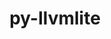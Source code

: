 ---
title: "py-llvmlite"
layout: cache
categories: [package, develop]
meta: {"versions": ["0.41.1"], "compilers": ["gcc@=11.3.0", "gcc@=11.4.0", "gcc@=9.4.0", "oneapi@=2024.0.0"], "oss": ["ubuntu20.04", "ubuntu22.04"], "platforms": ["linux"], "targets": ["neoverse_v1", "neoverse_v2", "ppc64le", "x86_64_v3"], "stacks": ["e4s", "e4s-neoverse-v2", "e4s-neoverse_v1", "e4s-oneapi", "e4s-power", "ml-linux-x86_64-cpu", "ml-linux-x86_64-cuda", "ml-linux-x86_64-rocm", "root"], "num_specs": 39, "num_specs_by_stack": {"root": 39, "e4s-neoverse_v1": 3, "e4s-power": 3, "e4s": 3, "e4s-neoverse-v2": 3, "ml-linux-x86_64-cpu": 6, "ml-linux-x86_64-rocm": 12, "ml-linux-x86_64-cuda": 6, "e4s-oneapi": 3}}
spec_details: [{"hash": "vghpxbo2gxzjvplqrp76cky2kyd7aecn", "compiler": "gcc@=11.4.0", "versions": ["0.41.1"], "os": "ubuntu20.04", "platform": "linux", "target": "neoverse_v1", "variants": ["build_system=python_pip"], "stacks": ["root", "e4s-neoverse_v1"], "size": "-", "tarball": "https://binaries.spack.io/develop/build_cache/linux-ubuntu20.04-neoverse_v1/gcc-11.4.0/py-llvmlite-0.41.1/linux-ubuntu20.04-neoverse_v1-gcc-11.4.0-py-llvmlite-0.41.1-vghpxbo2gxzjvplqrp76cky2kyd7aecn.spack"}, {"hash": "esuc66zp7bgnh5chjoo4qfkixsf64hap", "compiler": "gcc@=9.4.0", "versions": ["0.41.1"], "os": "ubuntu20.04", "platform": "linux", "target": "ppc64le", "variants": ["build_system=python_pip"], "stacks": ["root", "e4s-power"], "size": "-", "tarball": "https://binaries.spack.io/develop/build_cache/linux-ubuntu20.04-ppc64le/gcc-9.4.0/py-llvmlite-0.41.1/linux-ubuntu20.04-ppc64le-gcc-9.4.0-py-llvmlite-0.41.1-esuc66zp7bgnh5chjoo4qfkixsf64hap.spack"}, {"hash": "t5bgd7cq3g2j2rr6c2yqn3arhry4btu6", "compiler": "gcc@=9.4.0", "versions": ["0.41.1"], "os": "ubuntu20.04", "platform": "linux", "target": "ppc64le", "variants": ["build_system=python_pip"], "stacks": ["root", "e4s-power"], "size": "-", "tarball": "https://binaries.spack.io/develop/build_cache/linux-ubuntu20.04-ppc64le/gcc-9.4.0/py-llvmlite-0.41.1/linux-ubuntu20.04-ppc64le-gcc-9.4.0-py-llvmlite-0.41.1-t5bgd7cq3g2j2rr6c2yqn3arhry4btu6.spack"}, {"hash": "vugxzwmjbwlvdolt4scpyyekgrpjfbyf", "compiler": "gcc@=9.4.0", "versions": ["0.41.1"], "os": "ubuntu20.04", "platform": "linux", "target": "ppc64le", "variants": ["build_system=python_pip"], "stacks": ["root", "e4s-power"], "size": "-", "tarball": "https://binaries.spack.io/develop/build_cache/linux-ubuntu20.04-ppc64le/gcc-9.4.0/py-llvmlite-0.41.1/linux-ubuntu20.04-ppc64le-gcc-9.4.0-py-llvmlite-0.41.1-vugxzwmjbwlvdolt4scpyyekgrpjfbyf.spack"}, {"hash": "ta5v64hgp3nq2mcdk3nnjr7auinyqu4w", "compiler": "gcc@=11.4.0", "versions": ["0.41.1"], "os": "ubuntu20.04", "platform": "linux", "target": "x86_64_v3", "variants": ["build_system=python_pip"], "stacks": ["root", "e4s"], "size": "-", "tarball": "https://binaries.spack.io/develop/build_cache/linux-ubuntu20.04-x86_64_v3/gcc-11.4.0/py-llvmlite-0.41.1/linux-ubuntu20.04-x86_64_v3-gcc-11.4.0-py-llvmlite-0.41.1-ta5v64hgp3nq2mcdk3nnjr7auinyqu4w.spack"}, {"hash": "iu5wa5stkbqk3ewpwrqbunnyhr6a5dil", "compiler": "gcc@=11.4.0", "versions": ["0.41.1"], "os": "ubuntu22.04", "platform": "linux", "target": "neoverse_v1", "variants": ["build_system=python_pip"], "stacks": ["root", "e4s-neoverse_v1"], "size": "-", "tarball": "https://binaries.spack.io/develop/build_cache/linux-ubuntu22.04-neoverse_v1/gcc-11.4.0/py-llvmlite-0.41.1/linux-ubuntu22.04-neoverse_v1-gcc-11.4.0-py-llvmlite-0.41.1-iu5wa5stkbqk3ewpwrqbunnyhr6a5dil.spack"}, {"hash": "dayp4wamcxz4itprvfads5lxwc7fw3v3", "compiler": "gcc@=11.4.0", "versions": ["0.41.1"], "os": "ubuntu22.04", "platform": "linux", "target": "neoverse_v1", "variants": ["build_system=python_pip"], "stacks": ["root", "e4s-neoverse_v1"], "size": "-", "tarball": "https://binaries.spack.io/develop/build_cache/linux-ubuntu22.04-neoverse_v1/gcc-11.4.0/py-llvmlite-0.41.1/linux-ubuntu22.04-neoverse_v1-gcc-11.4.0-py-llvmlite-0.41.1-dayp4wamcxz4itprvfads5lxwc7fw3v3.spack"}, {"hash": "h476dq3kkf3nidq4etwka6h25dveyfid", "compiler": "gcc@=11.4.0", "versions": ["0.41.1"], "os": "ubuntu22.04", "platform": "linux", "target": "neoverse_v2", "variants": ["build_system=python_pip"], "stacks": ["root", "e4s-neoverse-v2"], "size": "-", "tarball": "https://binaries.spack.io/develop/build_cache/linux-ubuntu22.04-neoverse_v2/gcc-11.4.0/py-llvmlite-0.41.1/linux-ubuntu22.04-neoverse_v2-gcc-11.4.0-py-llvmlite-0.41.1-h476dq3kkf3nidq4etwka6h25dveyfid.spack"}, {"hash": "6yv4xfw5lzvppcquwqdk7bqgjtuei2y4", "compiler": "gcc@=11.4.0", "versions": ["0.41.1"], "os": "ubuntu22.04", "platform": "linux", "target": "neoverse_v2", "variants": ["build_system=python_pip"], "stacks": ["root", "e4s-neoverse-v2"], "size": "-", "tarball": "https://binaries.spack.io/develop/build_cache/linux-ubuntu22.04-neoverse_v2/gcc-11.4.0/py-llvmlite-0.41.1/linux-ubuntu22.04-neoverse_v2-gcc-11.4.0-py-llvmlite-0.41.1-6yv4xfw5lzvppcquwqdk7bqgjtuei2y4.spack"}, {"hash": "i3vm2mnhmp7aaafbjfnxoxnkmu5rygi3", "compiler": "gcc@=11.4.0", "versions": ["0.41.1"], "os": "ubuntu22.04", "platform": "linux", "target": "neoverse_v2", "variants": ["build_system=python_pip"], "stacks": ["root", "e4s-neoverse-v2"], "size": "-", "tarball": "https://binaries.spack.io/develop/build_cache/linux-ubuntu22.04-neoverse_v2/gcc-11.4.0/py-llvmlite-0.41.1/linux-ubuntu22.04-neoverse_v2-gcc-11.4.0-py-llvmlite-0.41.1-i3vm2mnhmp7aaafbjfnxoxnkmu5rygi3.spack"}, {"hash": "s3wlapbwux4qugzw7vsl5dc5w2ou4iyl", "compiler": "gcc@=11.3.0", "versions": ["0.41.1"], "os": "ubuntu22.04", "platform": "linux", "target": "x86_64_v3", "variants": ["build_system=python_pip"], "stacks": ["root", "ml-linux-x86_64-cpu"], "size": "-", "tarball": "https://binaries.spack.io/develop/build_cache/linux-ubuntu22.04-x86_64_v3/gcc-11.3.0/py-llvmlite-0.41.1/linux-ubuntu22.04-x86_64_v3-gcc-11.3.0-py-llvmlite-0.41.1-s3wlapbwux4qugzw7vsl5dc5w2ou4iyl.spack"}, {"hash": "iot6wsotk3wsjqejhk2uys7nd6n4nmzw", "compiler": "gcc@=11.3.0", "versions": ["0.41.1"], "os": "ubuntu22.04", "platform": "linux", "target": "x86_64_v3", "variants": ["build_system=python_pip"], "stacks": ["root", "ml-linux-x86_64-cpu"], "size": "-", "tarball": "https://binaries.spack.io/develop/build_cache/linux-ubuntu22.04-x86_64_v3/gcc-11.3.0/py-llvmlite-0.41.1/linux-ubuntu22.04-x86_64_v3-gcc-11.3.0-py-llvmlite-0.41.1-iot6wsotk3wsjqejhk2uys7nd6n4nmzw.spack"}, {"hash": "hmtfxzlk4t7yjr2r2exsha2oq7fyhnfh", "compiler": "gcc@=11.3.0", "versions": ["0.41.1"], "os": "ubuntu22.04", "platform": "linux", "target": "x86_64_v3", "variants": ["build_system=python_pip"], "stacks": ["root", "ml-linux-x86_64-rocm"], "size": "-", "tarball": "https://binaries.spack.io/develop/build_cache/linux-ubuntu22.04-x86_64_v3/gcc-11.3.0/py-llvmlite-0.41.1/linux-ubuntu22.04-x86_64_v3-gcc-11.3.0-py-llvmlite-0.41.1-hmtfxzlk4t7yjr2r2exsha2oq7fyhnfh.spack"}, {"hash": "xis7ywkj2vhu7wmhsl6ieafucvumfqk2", "compiler": "gcc@=11.3.0", "versions": ["0.41.1"], "os": "ubuntu22.04", "platform": "linux", "target": "x86_64_v3", "variants": ["build_system=python_pip"], "stacks": ["root", "ml-linux-x86_64-cuda"], "size": "-", "tarball": "https://binaries.spack.io/develop/build_cache/linux-ubuntu22.04-x86_64_v3/gcc-11.3.0/py-llvmlite-0.41.1/linux-ubuntu22.04-x86_64_v3-gcc-11.3.0-py-llvmlite-0.41.1-xis7ywkj2vhu7wmhsl6ieafucvumfqk2.spack"}, {"hash": "ou3y2j2fynvqui3alkgusukzizg7i6em", "compiler": "gcc@=11.3.0", "versions": ["0.41.1"], "os": "ubuntu22.04", "platform": "linux", "target": "x86_64_v3", "variants": ["build_system=python_pip"], "stacks": ["root", "ml-linux-x86_64-rocm"], "size": "-", "tarball": "https://binaries.spack.io/develop/build_cache/linux-ubuntu22.04-x86_64_v3/gcc-11.3.0/py-llvmlite-0.41.1/linux-ubuntu22.04-x86_64_v3-gcc-11.3.0-py-llvmlite-0.41.1-ou3y2j2fynvqui3alkgusukzizg7i6em.spack"}, {"hash": "tuw2eikt6whlu4tjjym4uz3ttuioyei2", "compiler": "gcc@=11.3.0", "versions": ["0.41.1"], "os": "ubuntu22.04", "platform": "linux", "target": "x86_64_v3", "variants": ["build_system=python_pip"], "stacks": ["root", "ml-linux-x86_64-cuda"], "size": "-", "tarball": "https://binaries.spack.io/develop/build_cache/linux-ubuntu22.04-x86_64_v3/gcc-11.3.0/py-llvmlite-0.41.1/linux-ubuntu22.04-x86_64_v3-gcc-11.3.0-py-llvmlite-0.41.1-tuw2eikt6whlu4tjjym4uz3ttuioyei2.spack"}, {"hash": "shs6xupyz7apibhzdrvas2dhjluwrtiy", "compiler": "gcc@=11.3.0", "versions": ["0.41.1"], "os": "ubuntu22.04", "platform": "linux", "target": "x86_64_v3", "variants": ["build_system=python_pip"], "stacks": ["root", "ml-linux-x86_64-cpu"], "size": "-", "tarball": "https://binaries.spack.io/develop/build_cache/linux-ubuntu22.04-x86_64_v3/gcc-11.3.0/py-llvmlite-0.41.1/linux-ubuntu22.04-x86_64_v3-gcc-11.3.0-py-llvmlite-0.41.1-shs6xupyz7apibhzdrvas2dhjluwrtiy.spack"}, {"hash": "ief2zw453ug6v53ldpwig5f7teyqknoz", "compiler": "gcc@=11.3.0", "versions": ["0.41.1"], "os": "ubuntu22.04", "platform": "linux", "target": "x86_64_v3", "variants": ["build_system=python_pip"], "stacks": ["root", "ml-linux-x86_64-rocm"], "size": "-", "tarball": "https://binaries.spack.io/develop/build_cache/linux-ubuntu22.04-x86_64_v3/gcc-11.3.0/py-llvmlite-0.41.1/linux-ubuntu22.04-x86_64_v3-gcc-11.3.0-py-llvmlite-0.41.1-ief2zw453ug6v53ldpwig5f7teyqknoz.spack"}, {"hash": "bpbgbkyvrnmgwjryqbl6bqdx4dd64rrg", "compiler": "gcc@=11.3.0", "versions": ["0.41.1"], "os": "ubuntu22.04", "platform": "linux", "target": "x86_64_v3", "variants": ["build_system=python_pip"], "stacks": ["root", "ml-linux-x86_64-rocm"], "size": "-", "tarball": "https://binaries.spack.io/develop/build_cache/linux-ubuntu22.04-x86_64_v3/gcc-11.3.0/py-llvmlite-0.41.1/linux-ubuntu22.04-x86_64_v3-gcc-11.3.0-py-llvmlite-0.41.1-bpbgbkyvrnmgwjryqbl6bqdx4dd64rrg.spack"}, {"hash": "uazak5k6ydhjduenrnrfapr23qt7b77g", "compiler": "gcc@=11.3.0", "versions": ["0.41.1"], "os": "ubuntu22.04", "platform": "linux", "target": "x86_64_v3", "variants": ["build_system=python_pip"], "stacks": ["root", "ml-linux-x86_64-cuda"], "size": "-", "tarball": "https://binaries.spack.io/develop/build_cache/linux-ubuntu22.04-x86_64_v3/gcc-11.3.0/py-llvmlite-0.41.1/linux-ubuntu22.04-x86_64_v3-gcc-11.3.0-py-llvmlite-0.41.1-uazak5k6ydhjduenrnrfapr23qt7b77g.spack"}, {"hash": "6sn44ggrhu5xvynuug3kqqtg3stmpsk5", "compiler": "gcc@=11.3.0", "versions": ["0.41.1"], "os": "ubuntu22.04", "platform": "linux", "target": "x86_64_v3", "variants": ["build_system=python_pip"], "stacks": ["root", "ml-linux-x86_64-cuda"], "size": "-", "tarball": "https://binaries.spack.io/develop/build_cache/linux-ubuntu22.04-x86_64_v3/gcc-11.3.0/py-llvmlite-0.41.1/linux-ubuntu22.04-x86_64_v3-gcc-11.3.0-py-llvmlite-0.41.1-6sn44ggrhu5xvynuug3kqqtg3stmpsk5.spack"}, {"hash": "uwwnczljoiytqppzmbomdgeif333wme5", "compiler": "gcc@=11.3.0", "versions": ["0.41.1"], "os": "ubuntu22.04", "platform": "linux", "target": "x86_64_v3", "variants": ["build_system=python_pip"], "stacks": ["root", "ml-linux-x86_64-cpu"], "size": "-", "tarball": "https://binaries.spack.io/develop/build_cache/linux-ubuntu22.04-x86_64_v3/gcc-11.3.0/py-llvmlite-0.41.1/linux-ubuntu22.04-x86_64_v3-gcc-11.3.0-py-llvmlite-0.41.1-uwwnczljoiytqppzmbomdgeif333wme5.spack"}, {"hash": "qcons4vhgembz5awqxnxvoypjhji3t6s", "compiler": "gcc@=11.3.0", "versions": ["0.41.1"], "os": "ubuntu22.04", "platform": "linux", "target": "x86_64_v3", "variants": ["build_system=python_pip"], "stacks": ["root", "ml-linux-x86_64-rocm"], "size": "-", "tarball": "https://binaries.spack.io/develop/build_cache/linux-ubuntu22.04-x86_64_v3/gcc-11.3.0/py-llvmlite-0.41.1/linux-ubuntu22.04-x86_64_v3-gcc-11.3.0-py-llvmlite-0.41.1-qcons4vhgembz5awqxnxvoypjhji3t6s.spack"}, {"hash": "mr4f7uubf5hkafadc7n4p6etsbc4kaui", "compiler": "gcc@=11.4.0", "versions": ["0.41.1"], "os": "ubuntu22.04", "platform": "linux", "target": "x86_64_v3", "variants": ["build_system=python_pip"], "stacks": ["root", "ml-linux-x86_64-rocm"], "size": "-", "tarball": "https://binaries.spack.io/develop/build_cache/linux-ubuntu22.04-x86_64_v3/gcc-11.4.0/py-llvmlite-0.41.1/linux-ubuntu22.04-x86_64_v3-gcc-11.4.0-py-llvmlite-0.41.1-mr4f7uubf5hkafadc7n4p6etsbc4kaui.spack"}, {"hash": "n2yr73xq6z2xyc4xcwyds7vzo5xzc3zo", "compiler": "gcc@=11.4.0", "versions": ["0.41.1"], "os": "ubuntu22.04", "platform": "linux", "target": "x86_64_v3", "variants": ["build_system=python_pip"], "stacks": ["root", "ml-linux-x86_64-rocm"], "size": "-", "tarball": "https://binaries.spack.io/develop/build_cache/linux-ubuntu22.04-x86_64_v3/gcc-11.4.0/py-llvmlite-0.41.1/linux-ubuntu22.04-x86_64_v3-gcc-11.4.0-py-llvmlite-0.41.1-n2yr73xq6z2xyc4xcwyds7vzo5xzc3zo.spack"}, {"hash": "3fts2zcrwp7rsolhjzvpplmmgdftdfkk", "compiler": "gcc@=11.4.0", "versions": ["0.41.1"], "os": "ubuntu22.04", "platform": "linux", "target": "x86_64_v3", "variants": ["build_system=python_pip"], "stacks": ["root", "ml-linux-x86_64-cuda"], "size": "-", "tarball": "https://binaries.spack.io/develop/build_cache/linux-ubuntu22.04-x86_64_v3/gcc-11.4.0/py-llvmlite-0.41.1/linux-ubuntu22.04-x86_64_v3-gcc-11.4.0-py-llvmlite-0.41.1-3fts2zcrwp7rsolhjzvpplmmgdftdfkk.spack"}, {"hash": "tpnleqqizuiflyidl7xjrntkz4kamuyw", "compiler": "gcc@=11.4.0", "versions": ["0.41.1"], "os": "ubuntu22.04", "platform": "linux", "target": "x86_64_v3", "variants": ["build_system=python_pip"], "stacks": ["root", "ml-linux-x86_64-rocm"], "size": "-", "tarball": "https://binaries.spack.io/develop/build_cache/linux-ubuntu22.04-x86_64_v3/gcc-11.4.0/py-llvmlite-0.41.1/linux-ubuntu22.04-x86_64_v3-gcc-11.4.0-py-llvmlite-0.41.1-tpnleqqizuiflyidl7xjrntkz4kamuyw.spack"}, {"hash": "vze7e7haz72wsbgdmkqhxevb4yt4ibu5", "compiler": "gcc@=11.4.0", "versions": ["0.41.1"], "os": "ubuntu22.04", "platform": "linux", "target": "x86_64_v3", "variants": ["build_system=python_pip"], "stacks": ["root", "ml-linux-x86_64-rocm"], "size": "-", "tarball": "https://binaries.spack.io/develop/build_cache/linux-ubuntu22.04-x86_64_v3/gcc-11.4.0/py-llvmlite-0.41.1/linux-ubuntu22.04-x86_64_v3-gcc-11.4.0-py-llvmlite-0.41.1-vze7e7haz72wsbgdmkqhxevb4yt4ibu5.spack"}, {"hash": "cpdqtk2omhxqrcq3vjcyxbxfy3zlpo7t", "compiler": "gcc@=11.4.0", "versions": ["0.41.1"], "os": "ubuntu22.04", "platform": "linux", "target": "x86_64_v3", "variants": ["build_system=python_pip"], "stacks": ["root", "ml-linux-x86_64-rocm"], "size": "-", "tarball": "https://binaries.spack.io/develop/build_cache/linux-ubuntu22.04-x86_64_v3/gcc-11.4.0/py-llvmlite-0.41.1/linux-ubuntu22.04-x86_64_v3-gcc-11.4.0-py-llvmlite-0.41.1-cpdqtk2omhxqrcq3vjcyxbxfy3zlpo7t.spack"}, {"hash": "dnrw6mrc7eea2jgkyi2f3v3o74rbf6dh", "compiler": "gcc@=11.4.0", "versions": ["0.41.1"], "os": "ubuntu22.04", "platform": "linux", "target": "x86_64_v3", "variants": ["build_system=python_pip"], "stacks": ["root", "ml-linux-x86_64-cpu"], "size": "-", "tarball": "https://binaries.spack.io/develop/build_cache/linux-ubuntu22.04-x86_64_v3/gcc-11.4.0/py-llvmlite-0.41.1/linux-ubuntu22.04-x86_64_v3-gcc-11.4.0-py-llvmlite-0.41.1-dnrw6mrc7eea2jgkyi2f3v3o74rbf6dh.spack"}, {"hash": "qlqzcjsrav3b5nuobf4tlzuaxoqhfasd", "compiler": "gcc@=11.4.0", "versions": ["0.41.1"], "os": "ubuntu22.04", "platform": "linux", "target": "x86_64_v3", "variants": ["build_system=python_pip"], "stacks": ["root", "ml-linux-x86_64-rocm"], "size": "-", "tarball": "https://binaries.spack.io/develop/build_cache/linux-ubuntu22.04-x86_64_v3/gcc-11.4.0/py-llvmlite-0.41.1/linux-ubuntu22.04-x86_64_v3-gcc-11.4.0-py-llvmlite-0.41.1-qlqzcjsrav3b5nuobf4tlzuaxoqhfasd.spack"}, {"hash": "xhhpdci5fbp6lq2gefvzk67al6kzdlhg", "compiler": "gcc@=11.4.0", "versions": ["0.41.1"], "os": "ubuntu22.04", "platform": "linux", "target": "x86_64_v3", "variants": ["build_system=python_pip"], "stacks": ["root", "ml-linux-x86_64-cpu"], "size": "-", "tarball": "https://binaries.spack.io/develop/build_cache/linux-ubuntu22.04-x86_64_v3/gcc-11.4.0/py-llvmlite-0.41.1/linux-ubuntu22.04-x86_64_v3-gcc-11.4.0-py-llvmlite-0.41.1-xhhpdci5fbp6lq2gefvzk67al6kzdlhg.spack"}, {"hash": "o7667m6tqyk6vvbq4tw52g76yojtli6c", "compiler": "gcc@=11.4.0", "versions": ["0.41.1"], "os": "ubuntu22.04", "platform": "linux", "target": "x86_64_v3", "variants": ["build_system=python_pip"], "stacks": ["root", "ml-linux-x86_64-rocm"], "size": "-", "tarball": "https://binaries.spack.io/develop/build_cache/linux-ubuntu22.04-x86_64_v3/gcc-11.4.0/py-llvmlite-0.41.1/linux-ubuntu22.04-x86_64_v3-gcc-11.4.0-py-llvmlite-0.41.1-o7667m6tqyk6vvbq4tw52g76yojtli6c.spack"}, {"hash": "nexduidlcapbjky6hcxogbhemb46rcdw", "compiler": "gcc@=11.4.0", "versions": ["0.41.1"], "os": "ubuntu22.04", "platform": "linux", "target": "x86_64_v3", "variants": ["build_system=python_pip"], "stacks": ["root", "ml-linux-x86_64-cuda"], "size": "-", "tarball": "https://binaries.spack.io/develop/build_cache/linux-ubuntu22.04-x86_64_v3/gcc-11.4.0/py-llvmlite-0.41.1/linux-ubuntu22.04-x86_64_v3-gcc-11.4.0-py-llvmlite-0.41.1-nexduidlcapbjky6hcxogbhemb46rcdw.spack"}, {"hash": "fcrzpxrbjtgbahqlsaw7ly5pryebdayh", "compiler": "gcc@=11.4.0", "versions": ["0.41.1"], "os": "ubuntu22.04", "platform": "linux", "target": "x86_64_v3", "variants": ["build_system=python_pip"], "stacks": ["root", "e4s"], "size": "-", "tarball": "https://binaries.spack.io/develop/build_cache/linux-ubuntu22.04-x86_64_v3/gcc-11.4.0/py-llvmlite-0.41.1/linux-ubuntu22.04-x86_64_v3-gcc-11.4.0-py-llvmlite-0.41.1-fcrzpxrbjtgbahqlsaw7ly5pryebdayh.spack"}, {"hash": "d3gl4plclq4we57pydm62telwd3j6xtj", "compiler": "gcc@=11.4.0", "versions": ["0.41.1"], "os": "ubuntu22.04", "platform": "linux", "target": "x86_64_v3", "variants": ["build_system=python_pip"], "stacks": ["root", "e4s"], "size": "-", "tarball": "https://binaries.spack.io/develop/build_cache/linux-ubuntu22.04-x86_64_v3/gcc-11.4.0/py-llvmlite-0.41.1/linux-ubuntu22.04-x86_64_v3-gcc-11.4.0-py-llvmlite-0.41.1-d3gl4plclq4we57pydm62telwd3j6xtj.spack"}, {"hash": "pap7psnc3s67jgrjrako74jeaicyyb56", "compiler": "oneapi@=2024.0.0", "versions": ["0.41.1"], "os": "ubuntu22.04", "platform": "linux", "target": "x86_64_v3", "variants": ["build_system=python_pip"], "stacks": ["root", "e4s-oneapi"], "size": "-", "tarball": "https://binaries.spack.io/develop/build_cache/linux-ubuntu22.04-x86_64_v3/oneapi-2024.0.0/py-llvmlite-0.41.1/linux-ubuntu22.04-x86_64_v3-oneapi-2024.0.0-py-llvmlite-0.41.1-pap7psnc3s67jgrjrako74jeaicyyb56.spack"}, {"hash": "7u4kv6radszijcileh5o3kkixf6j7l5j", "compiler": "oneapi@=2024.0.0", "versions": ["0.41.1"], "os": "ubuntu22.04", "platform": "linux", "target": "x86_64_v3", "variants": ["build_system=python_pip"], "stacks": ["root", "e4s-oneapi"], "size": "-", "tarball": "https://binaries.spack.io/develop/build_cache/linux-ubuntu22.04-x86_64_v3/oneapi-2024.0.0/py-llvmlite-0.41.1/linux-ubuntu22.04-x86_64_v3-oneapi-2024.0.0-py-llvmlite-0.41.1-7u4kv6radszijcileh5o3kkixf6j7l5j.spack"}, {"hash": "tfnf5vycf3k4wemika4c4vi6slmi767x", "compiler": "oneapi@=2024.0.0", "versions": ["0.41.1"], "os": "ubuntu22.04", "platform": "linux", "target": "x86_64_v3", "variants": ["build_system=python_pip"], "stacks": ["root", "e4s-oneapi"], "size": "-", "tarball": "https://binaries.spack.io/develop/build_cache/linux-ubuntu22.04-x86_64_v3/oneapi-2024.0.0/py-llvmlite-0.41.1/linux-ubuntu22.04-x86_64_v3-oneapi-2024.0.0-py-llvmlite-0.41.1-tfnf5vycf3k4wemika4c4vi6slmi767x.spack"}]
---